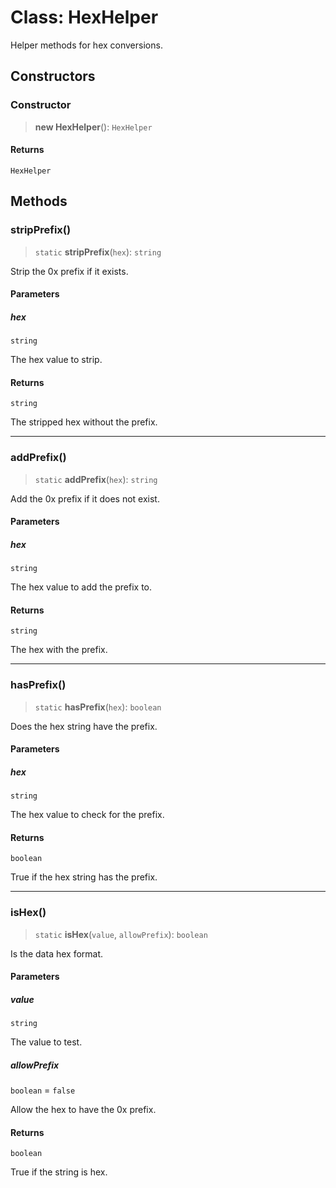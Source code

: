 # Class: HexHelper

Helper methods for hex conversions.

## Constructors

### Constructor

> **new HexHelper**(): `HexHelper`

#### Returns

`HexHelper`

## Methods

### stripPrefix()

> `static` **stripPrefix**(`hex`): `string`

Strip the 0x prefix if it exists.

#### Parameters

##### hex

`string`

The hex value to strip.

#### Returns

`string`

The stripped hex without the prefix.

***

### addPrefix()

> `static` **addPrefix**(`hex`): `string`

Add the 0x prefix if it does not exist.

#### Parameters

##### hex

`string`

The hex value to add the prefix to.

#### Returns

`string`

The hex with the prefix.

***

### hasPrefix()

> `static` **hasPrefix**(`hex`): `boolean`

Does the hex string have the prefix.

#### Parameters

##### hex

`string`

The hex value to check for the prefix.

#### Returns

`boolean`

True if the hex string has the prefix.

***

### isHex()

> `static` **isHex**(`value`, `allowPrefix`): `boolean`

Is the data hex format.

#### Parameters

##### value

`string`

The value to test.

##### allowPrefix

`boolean` = `false`

Allow the hex to have the 0x prefix.

#### Returns

`boolean`

True if the string is hex.
